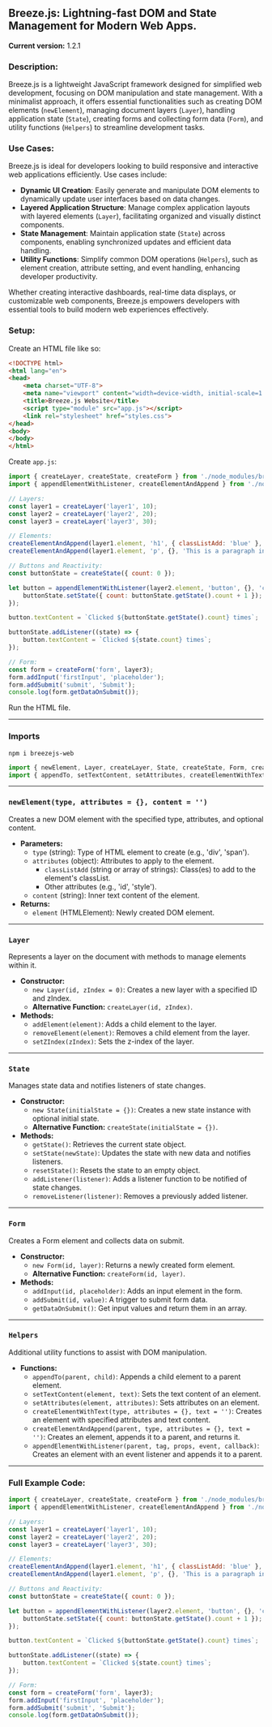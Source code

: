 ## Breeze.js: Lightning-fast DOM and State Management for Modern Web Apps.
**Current version:** 1.2.1

### Description:

Breeze.js is a lightweight JavaScript framework designed for simplified web development, focusing on DOM manipulation and state management. With a minimalist approach, it offers essential functionalities such as creating DOM elements (`newElement`), managing document layers (`Layer`), handling application state (`State`), creating forms and collecting form data (`Form`), and utility functions (`Helpers`) to streamline development tasks.

### Use Cases:

Breeze.js is ideal for developers looking to build responsive and interactive web applications efficiently. Use cases include:

- **Dynamic UI Creation**: Easily generate and manipulate DOM elements to dynamically update user interfaces based on data changes.
- **Layered Application Structure**: Manage complex application layouts with layered elements (`Layer`), facilitating organized and visually distinct components.
- **State Management**: Maintain application state (`State`) across components, enabling synchronized updates and efficient data handling.
- **Utility Functions**: Simplify common DOM operations (`Helpers`), such as element creation, attribute setting, and event handling, enhancing developer productivity.

Whether creating interactive dashboards, real-time data displays, or customizable web components, Breeze.js empowers developers with essential tools to build modern web experiences effectively.

### Setup:

Create an HTML file like so:

```html
<!DOCTYPE html>
<html lang="en">
<head>
    <meta charset="UTF-8">
    <meta name="viewport" content="width=device-width, initial-scale=1.0">
    <title>Breeze.js Website</title>
    <script type="module" src="app.js"></script>
    <link rel="stylesheet" href="styles.css">
</head>
<body>
</body>
</html>
```

Create `app.js`:

```javascript
import { createLayer, createState, createForm } from './node_modules/breezejs-web/src/breeze.js';
import { appendElementWithListener, createElementAndAppend } from './node_modules/breezejs-web/src/helpers.js';

// Layers:
const layer1 = createLayer('layer1', 10);
const layer2 = createLayer('layer2', 20);
const layer3 = createLayer('layer3', 30);

// Elements:
createElementAndAppend(layer1.element, 'h1', { classListAdd: 'blue' }, 'Hello World in Layer');
createElementAndAppend(layer1.element, 'p', {}, 'This is a paragraph in layer 1.');

// Buttons and Reactivity:
const buttonState = createState({ count: 0 });

let button = appendElementWithListener(layer2.element, 'button', {}, 'click', () => {
    buttonState.setState({ count: buttonState.getState().count + 1 });
});

button.textContent = `Clicked ${buttonState.getState().count} times`;

buttonState.addListener((state) => {
    button.textContent = `Clicked ${state.count} times`;
});

// Form:
const form = createForm('form', layer3);
form.addInput('firstInput', 'placeholder');
form.addSubmit('submit', 'Submit');
console.log(form.getDataOnSubmit());
```

Run the HTML file.

---

### Imports

```shell
npm i breezejs-web
```

```javascript
import { newElement, Layer, createLayer, State, createState, Form, createForm } from  './node_modules/breezejs-web/src/breeze.js';
import { appendTo, setTextContent, setAttributes, createElementWithText, createElementAndAppend, appendElementWithListener } from  './node_modules/breezejs-web/src/helpers.js';
```

---

### `newElement(type, attributes = {}, content = '')`

Creates a new DOM element with the specified type, attributes, and optional content.

- **Parameters:**
    - `type` (string): Type of HTML element to create (e.g., 'div', 'span').
    - `attributes` (object): Attributes to apply to the element.
        - `classListAdd` (string or array of strings): Class(es) to add to the element's classList.
        - Other attributes (e.g., 'id', 'style').
    - `content` (string): Inner text content of the element.
- **Returns:**
    - `element` (HTMLElement): Newly created DOM element.

---

### `Layer`

Represents a layer on the document with methods to manage elements within it.

- **Constructor:**
    - `new Layer(id, zIndex = 0)`: Creates a new layer with a specified ID and zIndex.
    - **Alternative Function:** `createLayer(id, zIndex)`.
- **Methods:**
    - `addElement(element)`: Adds a child element to the layer.
    - `removeElement(element)`: Removes a child element from the layer.
    - `setZIndex(zIndex)`: Sets the z-index of the layer.

---

### `State`

Manages state data and notifies listeners of state changes.

- **Constructor:**
    - `new State(initialState = {})`: Creates a new state instance with optional initial state.
    - **Alternative Function:** `createState(initialState = {})`.
- **Methods:**
    - `getState()`: Retrieves the current state object.
    - `setState(newState)`: Updates the state with new data and notifies listeners.
    - `resetState()`: Resets the state to an empty object.
    - `addListener(listener)`: Adds a listener function to be notified of state changes.
    - `removeListener(listener)`: Removes a previously added listener.

---

### `Form`

Creates a Form element and collects data on submit.

- **Constructor:**
    - `new Form(id, layer)`: Returns a newly created form element.
    - **Alternative Function:** `createForm(id, layer)`.
- **Methods:**
    - `addInput(id, placeholder)`: Adds an input element in the form.
    - `addSubmit(id, value)`: A trigger to submit form data.
    - `getDataOnSubmit()`: Get input values and return them in an array.

---

### `Helpers`

Additional utility functions to assist with DOM manipulation.

- **Functions:**
    - `appendTo(parent, child)`: Appends a child element to a parent element.
    - `setTextContent(element, text)`: Sets the text content of an element.
    - `setAttributes(element, attributes)`: Sets attributes on an element.
    - `createElementWithText(type, attributes = {}, text = '')`: Creates an element with specified attributes and text content.
    - `createElementAndAppend(parent, type, attributes = {}, text = '')`: Creates an element, appends it to a parent, and returns it.
    - `appendElementWithListener(parent, tag, props, event, callback)`: Creates an element with an event listener and appends it to a parent.

---

### Full Example Code:

```javascript
import { createLayer, createState, createForm } from './node_modules/breezejs-web/src/breeze.js';
import { appendElementWithListener, createElementAndAppend } from './node_modules/breezejs-web/src/helpers.js';

// Layers:
const layer1 = createLayer('layer1', 10);
const layer2 = createLayer('layer2', 20);
const layer3 = createLayer('layer3', 30);

// Elements:
createElementAndAppend(layer1.element, 'h1', { classListAdd: 'blue' }, 'Hello World in Layer');
createElementAndAppend(layer1.element, 'p', {}, 'This is a paragraph in layer 1.');

// Buttons and Reactivity:
const buttonState = createState({ count: 0 });

let button = appendElementWithListener(layer2.element, 'button', {}, 'click', () => {
    buttonState.setState({ count: buttonState.getState().count + 1 });
});

button.textContent = `Clicked ${buttonState.getState().count} times`;

buttonState.addListener((state) => {
    button.textContent = `Clicked ${state.count} times`;
});

// Form:
const form = createForm('form', layer3);
form.addInput('firstInput', 'placeholder');
form.addSubmit('submit', 'Submit');
console.log(form.getDataOnSubmit());
```
